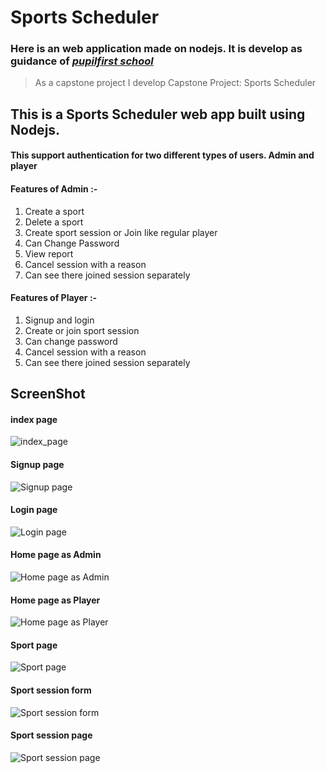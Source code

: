 # Sports Scheduler
### Here is an web application made on nodejs. It is develop as guidance of *[pupilfirst school](https://www.pupilfirst.school/)*
> As a capstone project I develop Capstone Project: Sports Scheduler
## This is a Sports Scheduler web app built using Nodejs.
#### This support authentication for two different types of users. Admin and player 
#### Features of Admin :-  
1. Create a sport 
2. Delete a sport 
3. Create sport session or Join like regular player
4. Can Change Password
5. View report
6. Cancel session with a reason
7. Can see there joined session separately

#### Features of Player :-
1. Signup and login 
2. Create or join sport session
3. Can change password
4. Cancel session with a reason
5. Can see there joined session separately

## ScreenShot
#### index page
![index_page](https://github.com/KartikAgarwal977/sports_scheduler/assets/101928227/7c7763c6-d099-4779-a0e3-1bc907d2ae4b)
#### Signup page
![Signup page](https://github.com/KartikAgarwal977/sports_scheduler/assets/101928227/c7671a26-68d7-4ed2-94b4-c7f4eb40c3da)
#### Login page
![Login page](https://github.com/KartikAgarwal977/sports_scheduler/assets/101928227/5b4a0702-2fbf-44e2-b7d5-1eef4cce1485)
#### Home page as Admin 
![Home page as Admin](https://github.com/KartikAgarwal977/sports_scheduler/assets/101928227/9f0643c4-c96f-4e27-872e-34165a15e717)
#### Home page as Player
![Home page as Player](https://github.com/KartikAgarwal977/sports_scheduler/assets/101928227/338c463a-f66e-438c-9a05-41fc49e82566)
#### Sport page
![Sport page](https://github.com/KartikAgarwal977/sports_scheduler/assets/101928227/9d302288-5027-4efd-889a-80c6d8b20268)
#### Sport session form
![Sport session form](https://github.com/KartikAgarwal977/sports_scheduler/assets/101928227/5b106755-5fd5-48c4-932f-c50a90f3446e)
#### Sport session page
![Sport session page](https://github.com/KartikAgarwal977/sports_scheduler/assets/101928227/eadf4c30-861e-45b9-8eb9-9acfab35b286)


